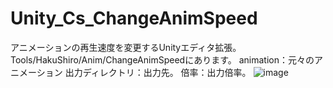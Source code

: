 # Unity_Cs_ChangeAnimSpeed
アニメーションの再生速度を変更するUnityエディタ拡張。Tools/HakuShiro/Anim/ChangeAnimSpeedにあります。
animation：元々のアニメーション
出力ディレクトリ：出力先。
倍率：出力倍率。
![image](https://github.com/murakami-1/Unity_Cs_ChangeAnimSpeed/assets/129714401/1e02bc7b-5be4-4fe0-8413-42fc19b92f01)

